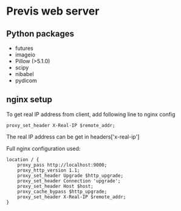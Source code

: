 # Previs web server

## Python packages

- futures
- imageio
- Pillow (>5.1.0)
- scipy
- nibabel
- pydicom

## nginx setup

To get real IP address from client, add following line to nginx config
```
proxy_set_header X-Real-IP $remote_addr;
``` 

The real IP address can be get in headers['x-real-ip']

Full nginx configuration used:
```
location / {
    proxy_pass http://localhost:9000;
    proxy_http_version 1.1;
    proxy_set_header Upgrade $http_upgrade;
    proxy_set_header Connection 'upgrade';
    proxy_set_header Host $host;
    proxy_cache_bypass $http_upgrade;
    proxy_set_header X-Real-IP $remote_addr;
}
```